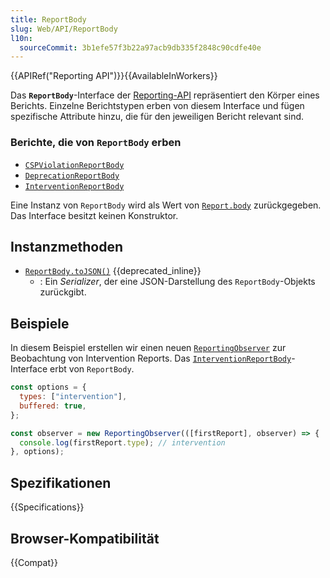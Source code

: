 ```yaml
---
title: ReportBody
slug: Web/API/ReportBody
l10n:
  sourceCommit: 3b1efe57f3b22a97acb9db335f2848c90cdfe40e
---
```


{{APIRef("Reporting API")}}{{AvailableInWorkers}}

Das **`ReportBody`**-Interface der [Reporting-API](/de/docs/Web/API/Reporting_API) repräsentiert den Körper eines Berichts. Einzelne Berichtstypen erben von diesem Interface und fügen spezifische Attribute hinzu, die für den jeweiligen Bericht relevant sind.

### Berichte, die von `ReportBody` erben

- [`CSPViolationReportBody`](/de/docs/Web/API/CSPViolationReportBody)
- [`DeprecationReportBody`](/de/docs/Web/API/DeprecationReportBody)
- [`InterventionReportBody`](/de/docs/Web/API/InterventionReportBody)

Eine Instanz von `ReportBody` wird als Wert von [`Report.body`](/de/docs/Web/API/Report/body) zurückgegeben. Das Interface besitzt keinen Konstruktor.

## Instanzmethoden

- [`ReportBody.toJSON()`](/de/docs/Web/API/ReportBody/toJSON) {{deprecated_inline}}
  - : Ein _Serializer_, der eine JSON-Darstellung des `ReportBody`-Objekts zurückgibt.

## Beispiele

In diesem Beispiel erstellen wir einen neuen [`ReportingObserver`](/de/docs/Web/API/ReportingObserver) zur Beobachtung von Intervention Reports. Das [`InterventionReportBody`](/de/docs/Web/API/InterventionReportBody)-Interface erbt von `ReportBody`.

```js
const options = {
  types: ["intervention"],
  buffered: true,
};

const observer = new ReportingObserver(([firstReport], observer) => {
  console.log(firstReport.type); // intervention
}, options);
```

## Spezifikationen

{{Specifications}}

## Browser-Kompatibilität

{{Compat}}
